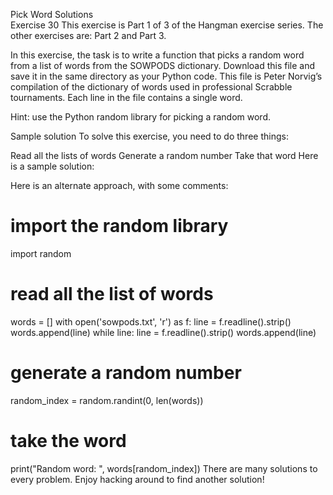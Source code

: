 Pick Word Solutions  
Exercise 30
This exercise is Part 1 of 3 of the Hangman exercise series. The other exercises are: Part 2 and Part 3.

In this exercise, the task is to write a function that picks a random word from a list of words from the SOWPODS dictionary. Download this file and save it in the same directory as your Python code. This file is Peter Norvig’s compilation of the dictionary of words used in professional Scrabble tournaments. Each line in the file contains a single word.

Hint: use the Python random library for picking a random word.

Sample solution
To solve this exercise, you need to do three things:

Read all the lists of words
Generate a random number
Take that word
Here is a sample solution:

Here is an alternate approach, with some comments:

  # import the random library
  import random

  # read all the list of words
  words = []
  with open('sowpods.txt', 'r') as f:
    line = f.readline().strip()
    words.append(line)
    while line:
      line = f.readline().strip()
      words.append(line)

  # generate a random number
  random_index = random.randint(0, len(words))

  # take the word
  print("Random word: ", words[random_index])
There are many solutions to every problem. Enjoy hacking around to find another solution!